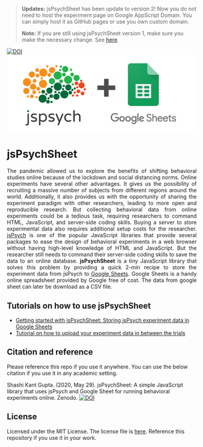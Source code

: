 > **Updates:** jsPsychSheet has been update to version 2! Now you do not need to host the experiment page on Google AppScript Domain. You can simply host it as GitHub pages or use you own custom domain.
>
> **Note:** If you are still using jsPsychSheet version 1, make sure you make the necessary change. See [here](tutorials/using-version-1.md).


[![DOI](https://zenodo.org/badge/265108176.svg)](https://zenodo.org/badge/latestdoi/265108176)
![banner](images/jsPsychSheet.png)

# jsPsychSheet

<p style='text-align: justify;'>
The pandemic allowed us to explore the benefits of shifting behavioral studies online because of the lockdown and social distancing norms. Online experiments have several other advantages. It gives us the possibility of recruiting a massive number of subjects from different regions around the world. Additionally, it also provides us with the opportunity of sharing the experiment paradigm with other researchers, leading to more open and reproducible research. But collecting behavioral data from online experiments could be a tedious task, requiring researchers to command HTML, JavaScript, and server-side coding skills. Buying a server to store experimental data also requires additional setup costs for the researcher. <a href="https://www.jspsych.org/">jsPsych</a> is one of the popular JavaScript libraries that provide several packages to ease the design of behavioral experiments in a web browser without having high-level knowledge of HTML and JavaScript. But the researcher still needs to command their server-side coding skills to save the data to an online database. <b>jsPsychSheet</b> is a tiny JavaScript library that solves this problem by providing a quick 2-min recipe to store the experiment data from jsPsych to <a href="https://www.google.com/sheets/about/">Google Sheets</a>. Google Sheets is a handy online spreadsheet provided by Google free of cost. The data from google sheet can later be download as a CSV file.
</p>

## Tutorials on how to use jsPsychSheet

* [Getting started with jsPsychSheet: Storing jsPsych experiment data in Google Sheets](http://brain2ai.in/jsPsychSheet/tutorials/getting-started.html)
* [Tutorial on how to upload your experiment data in between the trials](http://brain2ai.in/jsPsychSheet/tutorials/uploading-exp-data-inbetween-trials.html)

## Citation and reference
Please reference this repo if you use it anywhere. You can use the below citation if you use it in any academic setting.

Shashi Kant Gupta. (2020, May 29). jsPsychSheet: A simple JavaScript library that uses jsPsych and Google Sheet for running behavioral experiments online. Zenodo. [![DOI](https://zenodo.org/badge/265108176.svg)](https://zenodo.org/badge/latestdoi/265108176)

## License
Licensed under the MIT License. The license file is [here](LICENSE). Reference this repository if you use it in your work.
